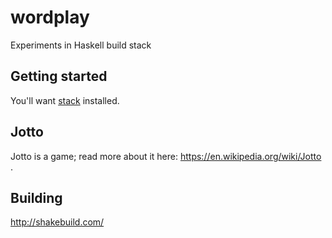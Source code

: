 # wordplay

Experiments in Haskell build stack

## Getting started

You'll want
[stack](https://docs.haskellstack.org/en/stable/README/)
installed.


## Jotto

Jotto is a game;
read more about it here:
https://en.wikipedia.org/wiki/Jotto .

## Building

http://shakebuild.com/